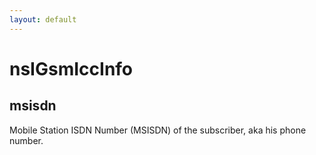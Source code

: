 ```yaml
---
layout: default
---
```


# nsIGsmIccInfo #

## msisdn ##

Mobile Station ISDN Number (MSISDN) of the subscriber, aka
his phone number.

